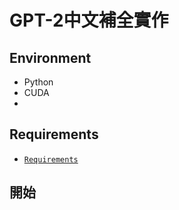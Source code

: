 # GPT-2中文補全實作
## Environment
- Python
- CUDA
-  
## Requirements
-  [`Requirements`](https://github.com/evelyn-2518/GPT2/blob/main/requirements.txt) 
## 開始
